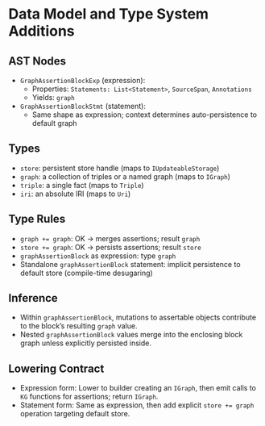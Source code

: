 # Data Model and Type System Additions

## AST Nodes
- `GraphAssertionBlockExp` (expression):
  - Properties: `Statements: List<Statement>`, `SourceSpan`, `Annotations`
  - Yields: `graph`
- `GraphAssertionBlockStmt` (statement):
  - Same shape as expression; context determines auto-persistence to default graph

## Types
- `store`: persistent store handle (maps to `IUpdateableStorage`)
- `graph`: a collection of triples or a named graph (maps to `IGraph`)
- `triple`: a single fact (maps to `Triple`)
- `iri`: an absolute IRI (maps to `Uri`)

## Type Rules
- `graph += graph`: OK → merges assertions; result `graph`
- `store += graph`: OK → persists assertions; result `store`
- `graphAssertionBlock` as expression: type `graph`
- Standalone `graphAssertionBlock` statement: implicit persistence to default store (compile-time desugaring)

## Inference
- Within `graphAssertionBlock`, mutations to assertable objects contribute to the block’s resulting `graph` value.
- Nested `graphAssertionBlock` values merge into the enclosing block graph unless explicitly persisted inside.

## Lowering Contract
- Expression form: Lower to builder creating an `IGraph`, then emit calls to `KG` functions for assertions; return `IGraph`.
- Statement form: Same as expression, then add explicit `store += graph` operation targeting default store.
